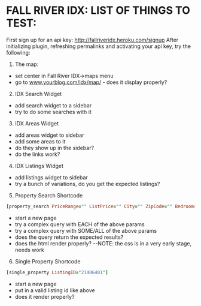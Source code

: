 # FALL RIVER IDX: LIST OF THINGS TO TEST:
First sign up for an api key: http://fallriveridx.heroku.com/signup
After initializing plugin, refreshing permalinks and activating your api key, try the following:

1. The map:
* set center in Fall River IDX->maps menu
* go to www.yourblog.com/idx/map/ - does it display properly?

2. IDX Search Widget
* add search widget to a sidebar
* try to do some searches with it

3. IDX Areas Widget
* add areas widget to sidebar
* add some areas to it
* do they show up in the sidebar?
* do the links work?

4. IDX Listings Widget
* add listings widget to sidebar
* try a bunch of variations, do you get the expected listings?

5. Property Search Shortcode
```ruby
[property_search PriceRange="" ListPrice="" City="" ZipCode="" BedroomsTotal="" BathsTotal="" BuildingSize="" ListAgentAgentID="" SaleAgentAgentID=""]
```
* start a new page
* try a complex query with EACH of the above params
* try a complex query with SOME/ALL of the above params
* does the query return the expected results?
* does the html render properly? --NOTE: the css is in a very early stage, needs work

6. Single Property Shortcode
```ruby
[single_property ListingID="21406401"]
```
* start a new page
* put in a valid listing id like above
* does it render properly?

